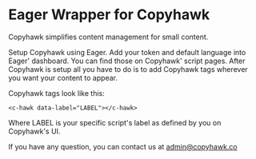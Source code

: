 # Eager Wrapper for Copyhawk

Copyhawk simplifies content management for small content.

Setup Copyhawk using Eager. Add your token and default language into Eager' dashboard. You can find those on Copyhawk' script pages.
After Copyhawk is setup all you have to do is to add Copyhawk tags wherever you want your content to appear.

Copyhawk tags look like this: 

`<c-hawk data-label="LABEL"></c-hawk>`

Where LABEL is your specific script's label as defined by you on Copyhawk's UI.

If you have any question, you can contact us at [admin@copyhawk.co](mailto:admin@copyhawk.co)
